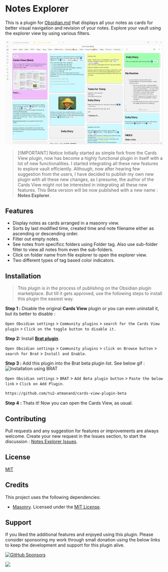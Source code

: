 # Notes Explorer

This is a plugin for [Obsidian.md](https://obsidian.md) that displays all your notes as cards for better visual navigation and revision of your notes. Explore your vault using the explorer view by using various filters.

![Thumbnail](./assets/Thumbnail2.png)

>[!IMPORTANT] Notice
> Initially started as simple fork from the Cards View plugin, now has become a highly functional plugin in itself with a lot of new functionalities. I started integrating all these new features to explore vault efficiently. Although, now after hearing few suggestion from the users, I have decided to publish my own new plugin with all these new changes, as I presume, the author of the Cards View might not be interested in integrating all these new features. This Beta version will be now published with a new name : **Notes Explorer**.

## Features

- Display notes as cards arranged in a masonry view.
- Sorts by last modified time, created time and note filename either as ascending or descending order.
- Filter out empty notes.
- See notes from specificc folders using Folder tag. Also use sub-folder filter to view all notes from even the sub-folders.
- Click on folder name from file explorer to open the explorer view.
- Two different types of tag based color indicators.

## Installation

> This plugin is in the process of publishing on the Obsidian plugin marketplace. But till it gets approved, use the following steps to install this plugin the easiest way.

**Step 1 :** Disable the original **Cards View** plugin or you can even uninstall it, but its better to disable : 

`Open Obsidian settings` > `Community plugins` > `search for the Cards View plugin` > `Click on the toggle button to disable it.`

**Step 2:** Install [**Brat plugin**](obsidian://show-plugin?id=obsidian42-brat).

`Open Obsidian settings` > `Community plugins` > `click on Browse button` > `search for Brat` > `Install and Enable`.

**Step 3 :** Add this plugin into the Brat beta plugin list. See below gif :
![Installation using BRAT](./assets/InstallInBRAT.gif)

`Open Obsidian settings` > `BRAT` > `Add Beta plugin button` > `Paste the below link` > `Click on Add Plugin`.

```md
https://github.com/tu2-atmanand/cards-view-plugin-beta
```

**Step 4 :** Thats it! Now you can open the Cards View, as usual.

## Contributing

Pull requests and any suggestion for features or improvements are always welcome. Create your new request in the Issues section, to start the discussion : [Notes Explorer Issues](https://github.com/tu2-atmanand/obsidian-notes-explorer).

## License

[MIT](https://choosealicense.com/licenses/mit/)

## Credits

This project uses the following dependencies:

- [Masonry](https://masonry.desandro.com/). Licensed under the [MIT License](https://desandro.mit-license.org/).

## Support

If you liked the additional features and enjoyed using this plugin. Please consider sponsoring my work through small donation using the below links to keep the development and support for this plugin alive.

[![GitHub Sponsors](https://img.shields.io/github/sponsors/tu2-atmanand?label=Sponsor&logo=GitHub%20Sponsors&style=for-the-badge)](https://github.com/sponsors/tu2-atmanand)

<a href="https://www.buymeacoffee.com/tu2_atmanand"><img src="https://img.buymeacoffee.com/button-api/?text=Buy me a book&emoji=📖&slug=tu2_atmanand&button_colour=BD5FFF&font_colour=ffffff&font_family=Cookie&outline_colour=000000&coffee_colour=FFDD00" /></a>